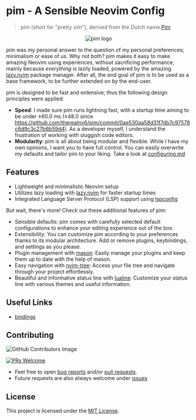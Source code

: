 # pim - A Sensible Neovim Config

> pim (short for "pretty vim"), derived from the Dutch name [Pim](https://nameberry.com/babyname/pim/boy) 

<p align="center">
  <img src="https://github.com/therealnv6/pim/blob/main/pim_logo.png" alt="pim logo">
</p>

pim was my personal answer to the question of my personal preferences; minimalism or ease of us. Why not both? 
pim makes it easy to make amazing Neovim using experiences, without sacrificing performance, mainly because
*everything* is lazily loaded, powered by the amazing [lazy.nvim](https://github.com/folke/lazy.nvim) package manager. 
After all, the end goal of pim is to be used as a base framework, to be further extended on by the end-user.

pim is designed to be fast and extensive; thus the following design principles were applied:

- **Speed**: I made sure pim runs lightning fast, with a startup time aiming to be under ±60.0 ms 
(±48.0 since https://github.com/therealnv6/pim/commit/0ae530aa58d31f7db7c97578c6d9c3c27b6b59d4). As a developer myself, 
I understand the frustration of working with sluggish code editors.
- **Modularity**: pim is all about being modular and flexible. While I have my own opinions, 
I want you to have full control. You can easily overwrite my defaults and tailor pim to your liking. Take a look at [configuring.md](https://egirldev.gay)

## Features

- Lightweight and minimalistic Neovim setup
- Utilizes lazy loading with [lazy.nvim](https://github.com/folke/lazy.nvim) for faster startup times
- Integrated Language Server Protocol (LSP) support using [lspconfig](https://github.com/neovim/nvim-lspconfig)

But wait, there's more! Check out these additional features of pim:

- Sensible defaults: pim comes with carefully selected default configurations to enhance your editing experience out of the box.
- Extensibility: You can customize pim according to your preferences thanks to its modular architecture. Add or remove plugins, keybindings, and settings as you please.
- Plugin management with [mason](https://github.com/therealnv6/mason): Easily manage your plugins and keep them up to date with the help of mason.
- Easy navigation with [nvim-tree](https://github.com/kyazdani42/nvim-tree.lua): Access your file tree and navigate through your project effortlessly.
- Beautiful and informative status line with [lualine](https://github.com/hoob3rt/lualine.nvim): Customize your status line with various themes and useful information.

## Useful Links

- [bindings](https://github.com/therealnv6/pim/wiki/bindings)

## Contributing
 
![GitHub Contributors Image](https://contrib.rocks/image?repo=therealnv6/pim)

[![PRs Welcome](https://img.shields.io/badge/PRs-welcome-brightgreen.svg?style=flat-square)](https://makeapullrequest.com) 
* Feel free to open [bug reports](issues) and/or [pull requests](/pulls). 
* Future requests are also always welcome under [issues](/issues)

## License

This project is licensed under the [MIT License](https://github.com/therealnv6/pim/blob/main/LICENSE).
